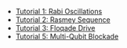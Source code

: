 
- [Tutorial 1: Rabi Oscillations](examples/example-1-rabi.py)
- [Tutorial 2: Rasmey Sequence](examples/example-1-ramsey.py)
- [Tutorial 3: Floqade Drive](examples/example-1-floquet.py)
- [Tutorial 5: Multi-Qubit Blockade](examples/example-2-multi-qubit-blockaded.py)